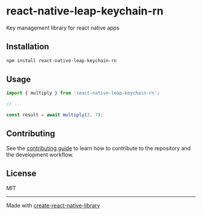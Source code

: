 # react-native-leap-keychain-rn

Key management library for react native apps

## Installation

```sh
npm install react-native-leap-keychain-rn
```

## Usage

```js
import { multiply } from 'react-native-leap-keychain-rn';

// ...

const result = await multiply(3, 7);
```

## Contributing

See the [contributing guide](CONTRIBUTING.md) to learn how to contribute to the repository and the development workflow.

## License

MIT

---

Made with [create-react-native-library](https://github.com/callstack/react-native-builder-bob)
